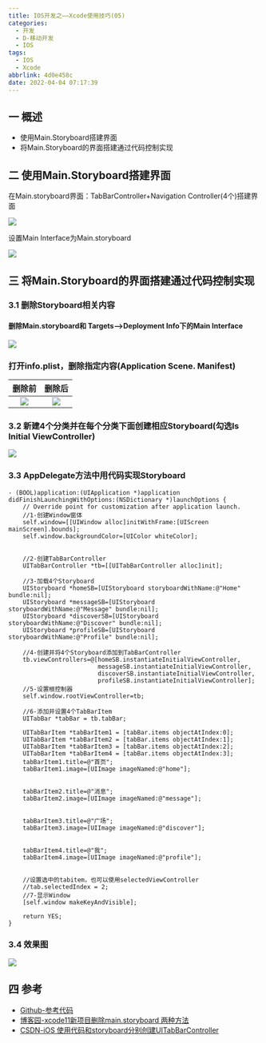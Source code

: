 ```yaml
---
title: IOS开发之——Xcode使用技巧(05)
categories:
  - 开发
  - D-移动开发
  - IOS
tags:
  - IOS
  - Xcode
abbrlink: 4d0e458c
date: 2022-04-04 07:17:39
---
```

## 一 概述

* 使用Main.Storyboard搭建界面
* 将Main.Storyboard的界面搭建通过代码控制实现

<!--more-->

## 二 使用Main.Storyboard搭建界面

在Main.storyboard界面：TabBarController+Navigation Controller(4个)搭建界面

![][1]

设置Main  Interface为Main.storyboard

![][2]

## 三 将Main.Storyboard的界面搭建通过代码控制实现

### 3.1 删除Storyboard相关内容

####  删除Main.storyboard和 Targets—>Deployment Info下的Main Interface
![][3]

###  打开info.plist，删除指定内容(Application Scene. Manifest)

| 删除前 | 删除后 |
| :----: | :----: |
| ![][4] | ![][5] |

### 3.2 新建4个分类并在每个分类下面创建相应Storyboard(勾选Is Initial ViewController)

![][6]

### 3.3 AppDelegate方法中用代码实现Storyboard

```
- (BOOL)application:(UIApplication *)application didFinishLaunchingWithOptions:(NSDictionary *)launchOptions {
    // Override point for customization after application launch.
    //1-创建Window窗体
    self.window=[[UIWindow alloc]initWithFrame:[UIScreen mainScreen].bounds];
    self.window.backgroundColor=[UIColor whiteColor];


    //2-创建TabBarController
    UITabBarController *tb=[[UITabBarController alloc]init];

    //3-加载4个Storyboard
    UIStoryboard *homeSB=[UIStoryboard storyboardWithName:@"Home" bundle:nil];
    UIStoryboard *messageSB=[UIStoryboard storyboardWithName:@"Message" bundle:nil];
    UIStoryboard *discoverSB=[UIStoryboard storyboardWithName:@"Discover" bundle:nil];
    UIStoryboard *profileSB=[UIStoryboard storyboardWithName:@"Profile" bundle:nil];
    
    //4-创建并将4个Storyboard添加到TabBarController
    tb.viewControllers=@[homeSB.instantiateInitialViewController,
                         messageSB.instantiateInitialViewController,
                         discoverSB.instantiateInitialViewController,
                         profileSB.instantiateInitialViewController];
    //5-设置根控制器
    self.window.rootViewController=tb;
    
    //6-添加并设置4个TabBarItem
    UITabBar *tabBar = tb.tabBar;
      
    UITabBarItem *tabBarItem1 = [tabBar.items objectAtIndex:0];
    UITabBarItem *tabBarItem2 = [tabBar.items objectAtIndex:1];
    UITabBarItem *tabBarItem3 = [tabBar.items objectAtIndex:2];
    UITabBarItem *tabBarItem4 = [tabBar.items objectAtIndex:3];
    tabBarItem1.title=@"首页";
    tabBarItem1.image=[UIImage imageNamed:@"home"];
    
      
    tabBarItem2.title=@"消息";
    tabBarItem2.image=[UIImage imageNamed:@"message"];
   
      
    tabBarItem3.title=@"广场";
    tabBarItem3.image=[UIImage imageNamed:@"discover"];

      
    tabBarItem4.title=@"我";
    tabBarItem4.image=[UIImage imageNamed:@"profile"];
   
    
    //设置选中的tabitem，也可以使用selectedViewController
    //tab.selectedIndex = 2;
    //7-显示Window
    [self.window makeKeyAndVisible];

    return YES;
}
```

### 3.4 效果图
![][7]

## 四 参考
* [Github-参考代码](https://github.com/PGzxc/StoryboardCode)
* [博客园-xcode11新项目删除main.storyboard 两种方法](https://www.cnblogs.com/baitongtong/p/12023484.html)
* [CSDN-iOS 使用代码和storyboard分别创建UITabBarController](https://blog.csdn.net/chy555chy/article/details/51692287)




[1]:https://fastly.jsdelivr.net/gh/PGzxc/CDN@master/blog-ios/ios-xcode-05-main-storyboard.png
[2]:https://fastly.jsdelivr.net/gh/PGzxc/CDN@master/blog-ios/ios-xcode-05-main-storyboard-interface.png
[3]:https://fastly.jsdelivr.net/gh/PGzxc/CDN@master/blog-ios/ios-xcode-05-main-storyboard-remove.png
[4]:https://fastly.jsdelivr.net/gh/PGzxc/CDN@master/blog-ios/ios-xcode-05-info-dele-before.png
[5]:https://fastly.jsdelivr.net/gh/PGzxc/CDN@master/blog-ios/ios-xcode-05-info-dele-after.png
[6]:https://fastly.jsdelivr.net/gh/PGzxc/CDN@master/blog-ios/ios-xcode-05-four-storyboard-add.png
[7]:https://fastly.jsdelivr.net/gh/PGzxc/CDN@master/blog-ios/ios-xcode-05-code-preview.gif